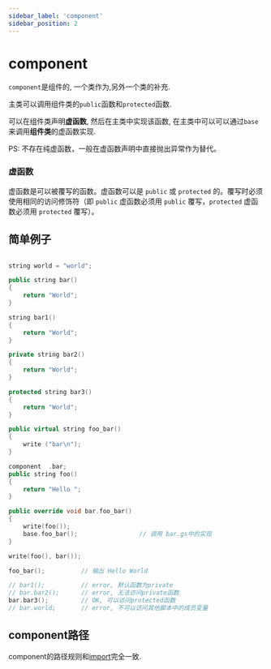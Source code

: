 ```yaml
---
sidebar_label: 'component'
sidebar_position: 2
---
```


# component

`component`是组件的, 一个类作为,另外一个类的补充.

主类可以调用组件类的`public`函数和`protected`函数.

可以在组件类声明**虚函数**, 然后在主类中实现该函数, 在主类中可以可以通过`base`来调用**组件类**的虚函数实现.

PS: 不存在纯虚函数，一般在虚函数声明中直接抛出异常作为替代。

### 虚函数

虚函数是可以被覆写的函数。虚函数可以是 `public` 或 `protected` 的。覆写时必须使用相同的访问修饰符（即 `public` 虚函数必须用 `public` 覆写，`protected` 虚函数必须用 `protected` 覆写）。


## 简单例子

```cpp title="bar.gs"

string world = "world";

public string bar()
{
    return "World";
}

string bar1()
{
    return "World";
}

private string bar2()
{
    return "World";
}

protected string bar3()
{
    return "World";
}

public virtual string foo_bar()
{
    write ("bar\n");
}

```

```cpp title="foo.gs"
component  .bar;
public string foo()
{
    return "Hello ";
}

public override void bar.foo_bar()
{
    write(foo());
    base.foo_bar();                 // 调用 bar.gs中的实现
}

write(foo(), bar());

foo_bar();          // 输出 Hello World

// bar1();          // error, 默认函数为private
// bar.bar2();      // error, 无法访问private函数
bar.bar3();         // OK, 可以访问protected函数
// bar.world;       // error, 不可以访问其他脚本中的成员变量
```

## component路径

component的路径规则和[import](./Import)完全一致.
